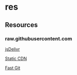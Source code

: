 # res

## Resources

### raw.githubusercontent.com

[jsDelivr](https://cdn.jsdelivr.net/gh)

[Static CDN](https://raw.staticdn.net)

[Fast Git](https://raw.fastgit.org)
